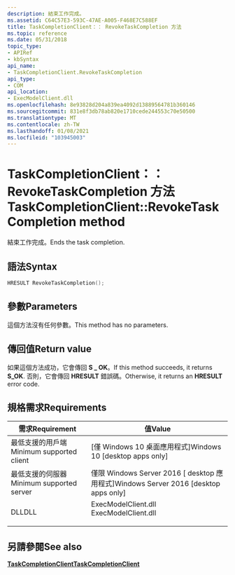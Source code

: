 ```yaml
---
description: 結束工作完成。
ms.assetid: C64C57E3-593C-47AE-A005-F468E7C588EF
title: TaskCompletionClient：： RevokeTaskCompletion 方法
ms.topic: reference
ms.date: 05/31/2018
topic_type:
- APIRef
- kbSyntax
api_name:
- TaskCompletionClient.RevokeTaskCompletion
api_type:
- COM
api_location:
- ExecModelClient.dll
ms.openlocfilehash: 8e93828d204a839ea4092d13889564781b360146
ms.sourcegitcommit: 831e8f3db78ab820e1710cede244553c70e50500
ms.translationtype: MT
ms.contentlocale: zh-TW
ms.lasthandoff: 01/08/2021
ms.locfileid: "103945003"
---
```

# <a name="taskcompletionclientrevoketaskcompletion-method"></a><span data-ttu-id="04213-103">TaskCompletionClient：： RevokeTaskCompletion 方法</span><span class="sxs-lookup"><span data-stu-id="04213-103">TaskCompletionClient::RevokeTaskCompletion method</span></span>

<span data-ttu-id="04213-104">結束工作完成。</span><span class="sxs-lookup"><span data-stu-id="04213-104">Ends the task completion.</span></span>

## <a name="syntax"></a><span data-ttu-id="04213-105">語法</span><span class="sxs-lookup"><span data-stu-id="04213-105">Syntax</span></span>


```C++
HRESULT RevokeTaskCompletion();
```



## <a name="parameters"></a><span data-ttu-id="04213-106">參數</span><span class="sxs-lookup"><span data-stu-id="04213-106">Parameters</span></span>

<span data-ttu-id="04213-107">這個方法沒有任何參數。</span><span class="sxs-lookup"><span data-stu-id="04213-107">This method has no parameters.</span></span>

## <a name="return-value"></a><span data-ttu-id="04213-108">傳回值</span><span class="sxs-lookup"><span data-stu-id="04213-108">Return value</span></span>

<span data-ttu-id="04213-109">如果這個方法成功，它會傳回 **S \_ OK**。</span><span class="sxs-lookup"><span data-stu-id="04213-109">If this method succeeds, it returns **S\_OK**.</span></span> <span data-ttu-id="04213-110">否則，它會傳回 **HRESULT** 錯誤碼。</span><span class="sxs-lookup"><span data-stu-id="04213-110">Otherwise, it returns an **HRESULT** error code.</span></span>

## <a name="requirements"></a><span data-ttu-id="04213-111">規格需求</span><span class="sxs-lookup"><span data-stu-id="04213-111">Requirements</span></span>



| <span data-ttu-id="04213-112">需求</span><span class="sxs-lookup"><span data-stu-id="04213-112">Requirement</span></span> | <span data-ttu-id="04213-113">值</span><span class="sxs-lookup"><span data-stu-id="04213-113">Value</span></span> |
|-------------------------------------|------------------------------------------------------------------------------------------------|
| <span data-ttu-id="04213-114">最低支援的用戶端</span><span class="sxs-lookup"><span data-stu-id="04213-114">Minimum supported client</span></span><br/> | <span data-ttu-id="04213-115">\[僅 Windows 10 桌面應用程式\]</span><span class="sxs-lookup"><span data-stu-id="04213-115">Windows 10 \[desktop apps only\]</span></span><br/>                                                    |
| <span data-ttu-id="04213-116">最低支援的伺服器</span><span class="sxs-lookup"><span data-stu-id="04213-116">Minimum supported server</span></span><br/> | <span data-ttu-id="04213-117">僅限 Windows Server 2016 \[ desktop 應用程式\]</span><span class="sxs-lookup"><span data-stu-id="04213-117">Windows Server 2016 \[desktop apps only\]</span></span><br/>                                           |
| <span data-ttu-id="04213-118">DLL</span><span class="sxs-lookup"><span data-stu-id="04213-118">DLL</span></span><br/>                      | <dl> <span data-ttu-id="04213-119"><dt>ExecModelClient.dll</dt></span><span class="sxs-lookup"><span data-stu-id="04213-119"><dt>ExecModelClient.dll</dt></span></span> </dl> |



## <a name="see-also"></a><span data-ttu-id="04213-120">另請參閱</span><span class="sxs-lookup"><span data-stu-id="04213-120">See also</span></span>

<dl> <dt>

[<span data-ttu-id="04213-121">**TaskCompletionClient**</span><span class="sxs-lookup"><span data-stu-id="04213-121">**TaskCompletionClient**</span></span>](taskcompletionclient.md)
</dt> </dl>

 

 




